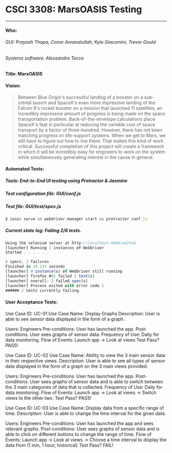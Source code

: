 # CSCI 3308: MarsOASIS Testing
---

#### Who:
###### GUI: Prayash Thapa, Conor Amanatullah, Kyle Giacomini, Trevor Gould
###### Systems software: Alessandro Tecce

#### Title: MarsOASIS

#### Vision:
> Between Blue Origin's successful landing of a booster on a sub-orbital launch and SpaceX's even more impressive landing of the Falcon 9's rocket booster on a mission that launched 11 satellites, an incredibly impressive amount of progress is being made on the space transportation problem. Back-of-the-envelope calculations place SpaceX's feat in particular at reducing the variable cost of space transport by a factor of three-hundred.
However, there has not been matching progress on life-support systems. When we get to Mars, we still have to figure out how to live there. That makes this kind of work critical. Successful completion of this project will create a framework in which it will be incredibly easy for engineers to work on the system while simultaneously generating interest in the cause in general.

#### Automated Tests:
##### Tools: End-to-End UI testing using Protractor & Jasmine
##### Test configuration file: GUI/conf.js
##### Test file: GUI/test/spec.js

```javascript
$ ionic serve && webdriver-manager start && protractor conf.js
```
##### Current state log: Failing 2/6 tests.
```javascript
Using the selenium server at http://localhost:4444/wd/hub
[launcher] Running 1 instances of WebDriver
Started . . . . . .

6 specs, 2 failures
Finished in 19.137 seconds
[launcher] 0 instance(s) of WebDriver still running
[launcher] firefox #01 failed 2 test(s)
[launcher] overall: 2 failed spec(s)
[launcher] Process exited with error code 1
###### 2 tests currently failing.
```

#### User Acceptance Tests:
Use Case ID: UC-01
Use Case Name: Display Graphs
Description: User is able to see sensor data displayed in the form of a graph.

Users: Engineers
Pre-conditions: User has launched the app.
Post-conditions: User sees graphs of sensor data.
Frequency of Use: Daily for data monitoring.
Flow of Events: Launch app -> Look at views
Test Pass? PASS!

Use Case ID: UC-02
Use Case Name: Ability to view the 3 main sensor data in their respective views.
Description: User is able to see all types of sensor data displayed in the form of a graph on the 3 main views provided.

Users: Engineers
Pre-conditions: User has launched the app.
Post-conditions: User sees graphs of sensor data and is able to switch between the 3 main categories of data that is collected.
Frequency of Use: Daily for data monitoring.
Flow of Events: Launch app -> Look at views -> Switch views to the other two.
Test Pass? PASS!

Use Case ID: UC-03
Use Case Name: Display data from a specific range of time.
Description: User is able to change the time interval for the given data.

Users: Engineers
Pre-conditions: User has launched the app and sees relevant graphs.
Post-conditions: User sees graphs of sensor data and is able to click on different buttons to change the range of time.
Flow of Events: Launch app -> Look at views -> Choose a time interval to display the data from (1 min, 1 hour, historical)
Test Pass? FAIL!
